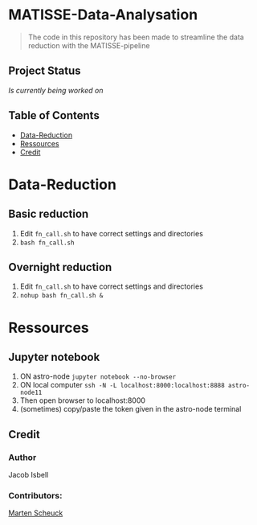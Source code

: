 # MATISSE-Data-Analysation

> The code in this repository has been made to streamline the data reduction with the MATISSE-pipeline

## Project Status
_Is currently being worked on_

## Table of Contents
* [Data-Reduction](#Data-Reduction)
* [Ressources](#Ressources)
* [Credit](#Credit)

# Data-Reduction
## Basic reduction
1. Edit `fn_call.sh` to have correct settings and directories
2. `bash fn_call.sh`

## Overnight reduction
1. Edit `fn_call.sh` to have correct settings and directories
2. `nohup bash fn_call.sh &`

# Ressources
## Jupyter notebook
1. ON astro-node `jupyter notebook --no-browser`
2. ON local computer `ssh -N -L localhost:8000:localhost:8888 astro-node11`
3. Then open browser to localhost:8000
4. (sometimes) copy/paste the token given in the astro-node terminal


## Credit
### Author
Jacob Isbell
### Contributors:
[Marten Scheuck](#https://github.com/MBSck/)
